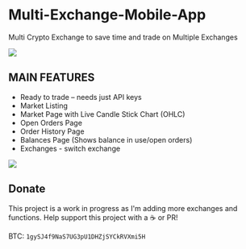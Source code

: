 # Multi-Exchange-Mobile-App
Multi Crypto Exchange to save time and trade on Multiple Exchanges

![](http://intersens.net/crypto-exchange-app/demo3ab.gif)

## MAIN FEATURES 

* Ready to trade – needs just API keys
* Market Listing
* Market Page with Live Candle Stick Chart (OHLC)
* Open Orders Page
* Order History Page
* Balances Page (Shows balance in use/open orders)
* Exchanges - switch exchange

![](http://intersens.net/crypto-exchange-app/demo1ab.gif)


## Donate

This project is a work in progress as I'm adding more exchanges and functions. Help support this project with a :coffee: or PR!

BTC: `1gySJ4f9NaS7UG3pU1DHZjSYCkRVXmi5H`
